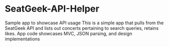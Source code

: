 # SeatGeek-API-Helper
Sample app to showcase API usage
This is a simple app that pulls from the SeatGeek API and lists out concerts pertaining to search queries, retains likes.
App code showcases MVC, JSON parsing, and design implementations

